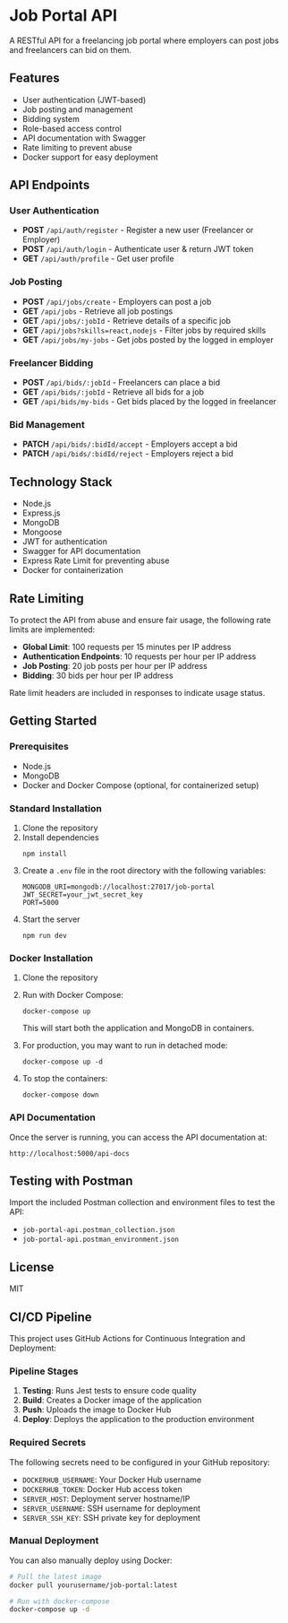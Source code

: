 # Job Portal API

A RESTful API for a freelancing job portal where employers can post jobs and freelancers can bid on them.

## Features

- User authentication (JWT-based)
- Job posting and management
- Bidding system
- Role-based access control
- API documentation with Swagger
- Rate limiting to prevent abuse
- Docker support for easy deployment

## API Endpoints

### User Authentication

- **POST** `/api/auth/register` - Register a new user (Freelancer or Employer)
- **POST** `/api/auth/login` - Authenticate user & return JWT token
- **GET** `/api/auth/profile` - Get user profile

### Job Posting

- **POST** `/api/jobs/create` - Employers can post a job
- **GET** `/api/jobs` - Retrieve all job postings
- **GET** `/api/jobs/:jobId` - Retrieve details of a specific job
- **GET** `/api/jobs?skills=react,nodejs` - Filter jobs by required skills
- **GET** `/api/jobs/my-jobs` - Get jobs posted by the logged in employer

### Freelancer Bidding

- **POST** `/api/bids/:jobId` - Freelancers can place a bid
- **GET** `/api/bids/:jobId` - Retrieve all bids for a job
- **GET** `/api/bids/my-bids` - Get bids placed by the logged in freelancer

### Bid Management

- **PATCH** `/api/bids/:bidId/accept` - Employers accept a bid
- **PATCH** `/api/bids/:bidId/reject` - Employers reject a bid

## Technology Stack

- Node.js
- Express.js
- MongoDB
- Mongoose
- JWT for authentication
- Swagger for API documentation
- Express Rate Limit for preventing abuse
- Docker for containerization

## Rate Limiting

To protect the API from abuse and ensure fair usage, the following rate limits are implemented:

- **Global Limit**: 100 requests per 15 minutes per IP address
- **Authentication Endpoints**: 10 requests per hour per IP address
- **Job Posting**: 20 job posts per hour per IP address
- **Bidding**: 30 bids per hour per IP address

Rate limit headers are included in responses to indicate usage status.

## Getting Started

### Prerequisites

- Node.js
- MongoDB
- Docker and Docker Compose (optional, for containerized setup)

### Standard Installation

1. Clone the repository
2. Install dependencies
   ```
   npm install
   ```
3. Create a `.env` file in the root directory with the following variables:
   ```
   MONGODB_URI=mongodb://localhost:27017/job-portal
   JWT_SECRET=your_jwt_secret_key
   PORT=5000
   ```
4. Start the server
   ```
   npm run dev
   ```

### Docker Installation

1. Clone the repository
2. Run with Docker Compose:
   ```
   docker-compose up
   ```
   This will start both the application and MongoDB in containers.

3. For production, you may want to run in detached mode:
   ```
   docker-compose up -d
   ```

4. To stop the containers:
   ```
   docker-compose down
   ```

### API Documentation

Once the server is running, you can access the API documentation at:
```
http://localhost:5000/api-docs
```

## Testing with Postman

Import the included Postman collection and environment files to test the API:
- `job-portal-api.postman_collection.json`
- `job-portal-api.postman_environment.json`

## License

MIT 

## CI/CD Pipeline

This project uses GitHub Actions for Continuous Integration and Deployment:

### Pipeline Stages

1. **Testing**: Runs Jest tests to ensure code quality
2. **Build**: Creates a Docker image of the application
3. **Push**: Uploads the image to Docker Hub
4. **Deploy**: Deploys the application to the production environment

### Required Secrets

The following secrets need to be configured in your GitHub repository:

- `DOCKERHUB_USERNAME`: Your Docker Hub username
- `DOCKERHUB_TOKEN`: Docker Hub access token
- `SERVER_HOST`: Deployment server hostname/IP
- `SERVER_USERNAME`: SSH username for deployment
- `SERVER_SSH_KEY`: SSH private key for deployment

### Manual Deployment

You can also manually deploy using Docker:

```bash
# Pull the latest image
docker pull yourusername/job-portal:latest

# Run with docker-compose
docker-compose up -d
``` 
